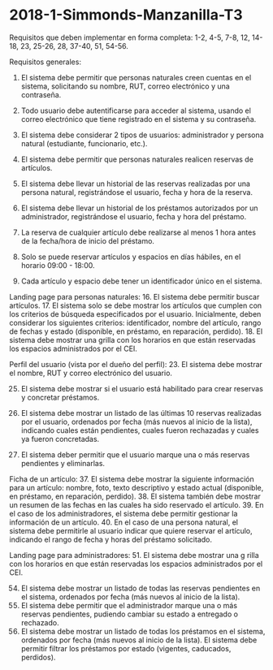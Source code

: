 # 2018-1-Simmonds-Manzanilla-T3

Requisitos que deben implementar en forma completa: 1-2, 4-5, 7-8, 12, 14-18, 23, 25-26, 28, 37-40, 51, 54-56.

Requisitos generales:
  1. El sistema debe permitir que personas naturales creen cuentas en el sistema,
  solicitando su nombre, RUT, correo electrónico y una contraseña.
  2. Todo usuario debe autentificarse para acceder al sistema, usando el correo
  electrónico que tiene registrado en el sistema y su contraseña.
  
  4. El sistema debe considerar 2 tipos de usuarios: administrador y persona natural
  (estudiante, funcionario, etc.).
  5. El sistema debe permitir que personas naturales realicen reservas de artículos.
  
  7. El sistema debe llevar un historial de las reservas realizadas por una persona
  natural, registrándose el usuario, fecha y hora de la reserva.
  8. El sistema debe llevar un historial de los préstamos autorizados por un
  administrador, registrándose el usuario, fecha y hora del préstamo.

  12. La reserva de cualquier artículo debe realizarse al menos 1 hora antes de la
  fecha/hora de inicio del préstamo.

  14. Solo se puede reservar artículos y espacios en días hábiles, en el horario 09:00 -
  18:00.
  15. Cada artículo y espacio debe tener un identificador único en el sistema.
  
  
Landing page para personas naturales:
  16. El sistema debe permitir buscar artículos.
  17. El sistema solo se debe mostrar los artículos que cumplen con los criterios de
  búsqueda especificados por el usuario. Inicialmente, deben considerar los
  siguientes criterios: identificador, nombre del artículo, rango de fechas y estado
  (disponible, en préstamo, en reparación, perdido).
  18. El sistema debe mostrar una grilla con los horarios en que están reservadas los
  espacios administrados por el CEI.
  
Perfil del usuario (vista por el dueño del perfil):
  23. El sistema debe mostrar el nombre, RUT y correo electrónico del usuario.
  
  25. El sistema debe mostrar si el usuario está habilitado para crear reservas y
  concretar préstamos.
  26. El sistema debe mostrar un listado de las últimas 10 reservas realizadas por el
  usuario, ordenados por fecha (más nuevos al inicio de la lista), indicando cuales
  están pendientes, cuales fueron rechazadas y cuales ya fueron concretadas.  
  
  28. El sistema deber permitir que el usuario marque una o más reservas pendientes
  y eliminarlas.
 
Ficha de un artículo:
  37. El sistema debe mostrar la siguiente información para un artículo: nombre, foto,
  texto descriptivo y estado actual (disponible, en préstamo, en reparación,
  perdido).
  38. El sistema también debe mostrar un resumen de las fechas en las cuales ha sido
  reservado el artículo.
  39. En el caso de los administradores, el sistema debe permitir gestionar la
  información de un artículo.
  40. En el caso de una persona natural, el sistema debe permitirle al usuario indicar
  que quiere reservar el artículo, indicando el rango de fecha y horas del préstamo
  solicitado.
  
Landing page para administradores:
  51. El sistema debe mostrar una g rilla con los horarios en que están reservadas los
  espacios administrados por el CEI.  
  
  54. El sistema debe mostrar un listado de todas las reservas pendientes en el
  sistema, ordenados por fecha (más nuevos al inicio de la lista).
  55. El sistema debe permitir que el administrador marque una o más reservas
  pendientes, pudiendo cambiar su estado a entregado o rechazado.
  56. El sistema debe mostrar un listado de todas los préstamos en el sistema,
  ordenados por fecha (más nuevos al inicio de la lista). El sistema debe permitir
  filtrar los préstamos por estado (vigentes, caducados, perdidos).

